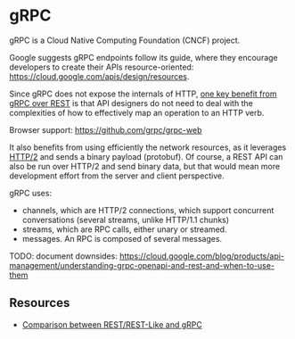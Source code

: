 # gRPC
gRPC is a Cloud Native Computing Foundation (CNCF) project.

Google suggests gRPC endpoints follow its guide, where they encourage developers to create their APIs resource-oriented: https://cloud.google.com/apis/design/resources.

Since gRPC does not expose the internals of HTTP, [one key benefit from gRPC over REST][Comparison between REST/REST-Like and gRPC] is that API designers do not need to deal with the complexities of how to effectively map an operation to an HTTP verb.

Browser support: https://github.com/grpc/grpc-web

It also benefits from using efficiently the network resources, as it leverages [HTTP/2](https://www.cncf.io/blog/2018/07/03/http-2-smarter-at-scale/) and sends a binary payload (protobuf). Of course, a REST API can also be run over HTTP/2 and send binary data, but that would mean more development effort from the server and client perspective.

gRPC uses:

* channels, which are HTTP/2 connections, which support concurrent conversations (several streams, unlike HTTP/1.1 chunks)
* streams, which are RPC calls, either unary or streamed.
* messages. An RPC is composed of several messages.

TODO: document downsides: https://cloud.google.com/blog/products/api-management/understanding-grpc-openapi-and-rest-and-when-to-use-them

## Resources
* [Comparison between REST/REST-Like and gRPC][]

[Comparison between REST/REST-Like and gRPC]: https://cloud.google.com/blog/products/api-management/understanding-grpc-openapi-and-rest-and-when-to-use-them
